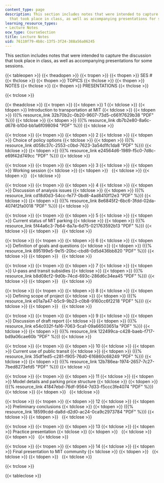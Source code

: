 ```yaml
---
content_type: page
description: This section includes notes that were intended to capture the discussion
  that took place in class, as well as accompanying presentations for some sessions.
learning_resource_types:
- Lecture Notes
ocw_type: CourseSection
title: Lecture Notes
uid: 76110f79-4b8c-13f5-3f24-388a56a06245
---
```


This section includes notes that were intended to capture the discussion that took place in class, as well as accompanying presentations for some sessions.

{{< tableopen >}}
{{< theadopen >}}
{{< tropen >}}
{{< thopen >}}
SES #
{{< thclose >}}
{{< thopen >}}
TOPICS
{{< thclose >}}
{{< thopen >}}
NOTES
{{< thclose >}}
{{< thopen >}}
PRESENTATIONS
{{< thclose >}}

{{< trclose >}}

{{< theadclose >}}
{{< tropen >}}
{{< tdopen >}}
1
{{< tdclose >}}
{{< tdopen >}}
Introduction to transportation at MIT
{{< tdclose >}}
{{< tdopen >}}
({{% resource_link 32b70b2c-0b20-9607-73d5-c661f7629b38 "PDF" %}})
{{< tdclose >}}
{{< tdopen >}}
({{% resource_link db7b2e80-8a6c-d678-b10d-bb1a6f098094 "PDF" %}})
{{< tdclose >}}

{{< trclose >}}
{{< tropen >}}
{{< tdopen >}}
2
{{< tdclose >}}
{{< tdopen >}}
Choice of policy options
{{< tdclose >}}
{{< tdopen >}}
({{% resource_link d058c37c-2553-c0bd-7623-3a54d1fc1da8 "PDF" %}})
{{< tdclose >}}
{{< tdopen >}}
({{% resource_link e24564d6-1989-f5c0-7d8c-e69f42d749cc "PDF" %}})
{{< tdclose >}}

{{< trclose >}}
{{< tropen >}}
{{< tdopen >}}
3
{{< tdclose >}}
{{< tdopen >}}
Working session
{{< tdclose >}}
{{< tdopen >}}
 
{{< tdclose >}}
{{< tdopen >}}
 
{{< tdclose >}}

{{< trclose >}}
{{< tropen >}}
{{< tdopen >}}
4
{{< tdclose >}}
{{< tdopen >}}
Discussion of analysis issues
{{< tdclose >}}
{{< tdopen >}}
({{% resource_link cd18d0d3-54cc-fe77-0bd8-4ad8410f12e3 "PDF" %}})
{{< tdclose >}}
{{< tdopen >}}
({{% resource_link 8e6845f2-6bc6-3fdd-02da-4074f2fa0018 "PDF" %}})
{{< tdclose >}}

{{< trclose >}}
{{< tropen >}}
{{< tdopen >}}
5
{{< tdclose >}}
{{< tdopen >}}
Current status of MIT parking
{{< tdclose >}}
{{< tdopen >}}
({{% resource_link 5f44a6c3-7b64-8a7a-6d75-021763592b13 "PDF" %}})
{{< tdclose >}}
{{< tdopen >}}
 
{{< tdclose >}}

{{< trclose >}}
{{< tropen >}}
{{< tdopen >}}
6
{{< tdclose >}}
{{< tdopen >}}
Definition of goals and questions
{{< tdclose >}}
{{< tdopen >}}
({{% resource_link 895199e5-9e15-20bc-cbd8-0d5d436bb820 "PDF" %}})
{{< tdclose >}}
{{< tdopen >}}
 
{{< tdclose >}}

{{< trclose >}}
{{< tropen >}}
{{< tdopen >}}
7
{{< tdclose >}}
{{< tdopen >}}
U-pass and transit subsidies
{{< tdclose >}}
{{< tdopen >}}
({{% resource_link b8d08cf2-9d0b-74cd-693c-286d6c34ea45 "PDF" %}})
{{< tdclose >}}
{{< tdopen >}}
 
{{< tdclose >}}

{{< trclose >}}
{{< tropen >}}
{{< tdopen >}}
8
{{< tdclose >}}
{{< tdopen >}}
Defining scope of project
{{< tdclose >}}
{{< tdopen >}}
({{% resource_link e01a7a47-b5c9-9b23-c0b8-9160cc6f2218 "PDF" %}})
{{< tdclose >}}
{{< tdopen >}}
 
{{< tdclose >}}

{{< trclose >}}
{{< tropen >}}
{{< tdopen >}}
9
{{< tdclose >}}
{{< tdopen >}}
Discussion of draft report
{{< tdclose >}}
{{< tdopen >}}
({{% resource_link e54c032f-fa16-7063-5ca1-09a66503651a "PDF" %}})
{{< tdclose >}}
{{< tdopen >}}
({{% resource_link 122499ca-c428-baeb-f717-bd9a06cae60b "PDF" %}})
{{< tdclose >}}

{{< trclose >}}
{{< tropen >}}
{{< tdopen >}}
10
{{< tdclose >}}
{{< tdopen >}}
Current use of public transit
{{< tdclose >}}
{{< tdopen >}}
({{% resource_link 35df1ed5-c281-f905-76d0-616860c68249 "PDF" %}})
{{< tdclose >}}
{{< tdopen >}}
({{% resource_link 12b786ea-1974-2657-7c27-7bed8273efd5 "PDF" %}})
{{< tdclose >}}

{{< trclose >}}
{{< tropen >}}
{{< tdopen >}}
11
{{< tdclose >}}
{{< tdopen >}}
Model details and parking price structure
{{< tdclose >}}
{{< tdopen >}}
({{% resource_link 41847ebd-76df-9564-7d33-f5ccc3fe4074 "PDF" %}})
{{< tdclose >}}
{{< tdopen >}}
 
{{< tdclose >}}

{{< trclose >}}
{{< tropen >}}
{{< tdopen >}}
12
{{< tdclose >}}
{{< tdopen >}}
Preliminary conclusions
{{< tdclose >}}
{{< tdopen >}}
({{% resource_link 18599cdd-da8d-d2d0-ac24-0ca9c2973784 "PDF" %}})
{{< tdclose >}}
{{< tdopen >}}
 
{{< tdclose >}}

{{< trclose >}}
{{< tropen >}}
{{< tdopen >}}
13
{{< tdclose >}}
{{< tdopen >}}
Practice presentation
{{< tdclose >}}
{{< tdopen >}}
 
{{< tdclose >}}
{{< tdopen >}}
 
{{< tdclose >}}

{{< trclose >}}
{{< tropen >}}
{{< tdopen >}}
14
{{< tdclose >}}
{{< tdopen >}}
Final presentation to MIT community
{{< tdclose >}}
{{< tdopen >}}
 
{{< tdclose >}}
{{< tdopen >}}
 
{{< tdclose >}}

{{< trclose >}}

{{< tableclose >}}
